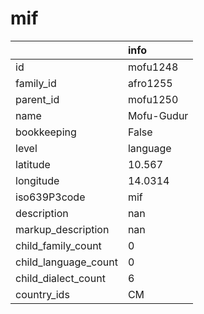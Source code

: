 # mif
|                      | info       |
|:---------------------|:-----------|
| id                   | mofu1248   |
| family_id            | afro1255   |
| parent_id            | mofu1250   |
| name                 | Mofu-Gudur |
| bookkeeping          | False      |
| level                | language   |
| latitude             | 10.567     |
| longitude            | 14.0314    |
| iso639P3code         | mif        |
| description          | nan        |
| markup_description   | nan        |
| child_family_count   | 0          |
| child_language_count | 0          |
| child_dialect_count  | 6          |
| country_ids          | CM         |